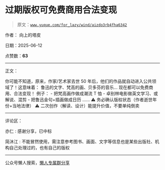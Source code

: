 # 过期版权可免费商用合法变现

> 原文：[`www.yuque.com/for_lazy/wind/aizdo3rb4fha6342`](https://www.yuque.com/for_lazy/wind/aizdo3rb4fha6342)

作者： 向上的塔皮

日期：2025-06-12

点赞数：**63**

* * *

正文：

你可能不知道，原来，作家/艺术家去世 50 年后，他们的作品就自动进入公共领域了！这意味着： 鲁迅的文字、梵高的画、贝多芬的音乐...
现在都可以免费商用、合法变现！ 例子： - 把梵高画作做成潮流 T 恤 - 卓别林电影做英文学习、或解说、混剪 - 把鲁迅金句+插画做成日历 ...... ⚠️ 务必确认版权状态（作者逝世年份+当地法律） ⚠️ 二次创作（解读、设计）能提升价值，不要单纯倒卖

* * *

评论区：

亦仁 : 感谢分享，已中标

简沐江 : 不能冒然使用，需注意参考图书、画面、文字等信息也是某些出版社、机构自己处理过的，也有自己的版权

* * *

公众号懒人搜索，[懒人专属群分享](https://lazybook.fun/#/blog/group)